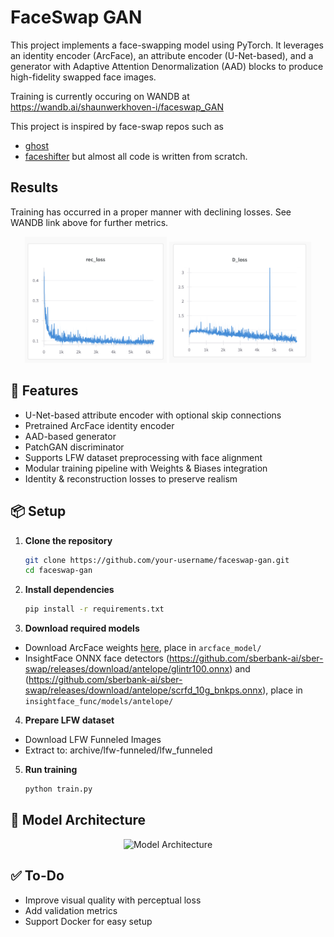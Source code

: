 # FaceSwap GAN

This project implements a face-swapping model using PyTorch. It leverages an identity encoder (ArcFace), an attribute encoder (U-Net-based), and a generator with Adaptive Attention Denormalization (AAD) blocks to produce high-fidelity swapped face images.

Training is currently occuring on WANDB at https://wandb.ai/shaunwerkhoven-i/faceswap_GAN

This project is inspired by face-swap repos such as 
- [ghost](https://github.com/ai-forever/ghost/tree/main)
- [faceshifter](https://github.com/maum-ai/faceshifter)
but almost all code is written from scratch.

<!--
<p align="center">
  <img src="assets/demo_swap.png" alt="Example Face Swap" width="600"/>
</p>
-->

## Results

Training has occurred in a proper manner with declining losses. 
See WANDB link above for further metrics.

<p align="center">
  <img src="assets/rec_loss.png" alt="Reconstruction Loss" width="45%" />
  <img src="assets/discriminator_loss.png" alt="Discriminator Loss" width="45%" />
</p>

## 🚀 Features

- U-Net-based attribute encoder with optional skip connections
- Pretrained ArcFace identity encoder
- AAD-based generator
- PatchGAN discriminator
- Supports LFW dataset preprocessing with face alignment
- Modular training pipeline with Weights & Biases integration
- Identity & reconstruction losses to preserve realism

## 📦 Setup

1. **Clone the repository**
   ```bash
   git clone https://github.com/your-username/faceswap-gan.git
   cd faceswap-gan

2. **Install dependencies**
   ```bash
   pip install -r requirements.txt

3. **Download required models**
- Download ArcFace weights [here](https://github.com/sberbank-ai/sber-swap/releases/download/arcface/backbone.pth), place in `arcface_model/`
- InsightFace ONNX face detectors (https://github.com/sberbank-ai/sber-swap/releases/download/antelope/glintr100.onnx) and (https://github.com/sberbank-ai/sber-swap/releases/download/antelope/scrfd_10g_bnkps.onnx), place in `insightface_func/models/antelope/`

4. **Prepare LFW dataset**
- Download LFW Funneled Images
- Extract to: archive/lfw-funneled/lfw_funneled

5. **Run training**
   ```bash
   python train.py

## 🧠 Model Architecture
<p align="center">
  <img src="assets/model_architecture.png" alt="Model Architecture" width="700"/>
</p>

## ✅ To-Do

 - Improve visual quality with perceptual loss
 - Add validation metrics
 - Support Docker for easy setup
